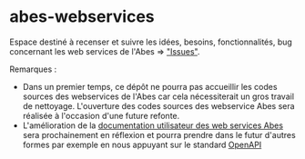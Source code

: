 # abes-webservices

Espace destiné à recenser et suivre les idées, besoins, fonctionnalités, bug concernant les web services de l'Abes => ["Issues"](https://github.com/abes-esr/abes-webservices/issues).

Remarques :

- Dans un premier temps, ce dépôt ne pourra pas accueillir les codes sources des webservices de l'Abes car cela nécessiterait un gros travail de nettoyage. L'ouverture des codes sources des webservice Abes sera réalisée à l'occasion d'une future refonte.
- L'amélioration de la [documentation utilisateur des web services Abes](http://www.abes.fr/Espace-Pro-Acces-direct-a/Utiliser-les-web-services) sera prochainement en réflexion et pourra prendre dans le futur d'autres formes par exemple en nous appuyant sur le standard [OpenAPI](https://www.openapis.org/) 

